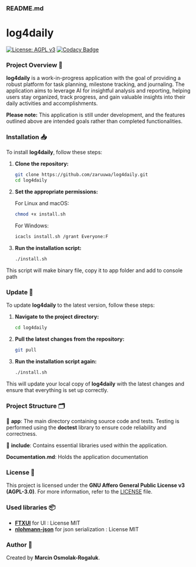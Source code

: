 ### README.md
# log4daily
[![License: AGPL v3](https://img.shields.io/badge/License-AGPL_v3-blue.svg)](https://www.gnu.org/licenses/agpl-3.0)
[![Codacy Badge](https://app.codacy.com/project/badge/Grade/2baaf677039f4b95983f88b785010447)](https://app.codacy.com/gh/mosmo0220/log4daily/dashboard?utm_source=gh&utm_medium=referral&utm_content=&utm_campaign=Badge_grade)

### Project Overview 📖

**log4daily** is a work-in-progress application with the goal of providing a robust platform for task planning, milestone tracking, and journaling. The application aims to leverage AI for insightful analysis and reporting, helping users stay organized, track progress, and gain valuable insights into their daily activities and accomplishments.

**Please note:** This application is still under development, and the features outlined above are intended goals rather than completed functionalities.

### Installation 📥

To install **log4daily**, follow these steps:

1. **Clone the repository:**
    ```sh
    git clone https://github.com/zaruuwa/log4daily.git
    cd log4daily
    ```

2. **Set the appropriate permissions:**

    For Linux and macOS:
    ```sh
    chmod +x install.sh
    ```

    For Windows:
    ```sh
    icacls install.sh /grant Everyone:F
    ```

3. **Run the installation script:**
    ```sh
    ./install.sh
    ```

This script will make binary file, copy it to app folder and add to console path

### Update 🔄
To update **log4daily** to the latest version, follow these steps:

1. **Navigate to the project directory:**
    ```sh
    cd log4daily
    ```

2. **Pull the latest changes from the repository:**
    ```sh
    git pull
    ```

3. **Run the installation script again:**
    ```sh
    ./install.sh
    ```

This will update your local copy of **log4daily** with the latest changes and ensure that everything is set up correctly.

### Project Structure 🗂️

📂 **app**: The main directory containing source code and tests. Testing is performed using the **doctest** library to ensure code reliability and correctness.

📂 **include**: Contains essential libraries used within the application.

**Documentation.md**: Holds the application documentation

### License 📜

This project is licensed under the **GNU Affero General Public License v3 (AGPL-3.0)**. For more information, refer to the [LICENSE](LICENSE) file.

### Used libraries 📦

- [**FTXUI**](https://github.com/ArthurSonzogni/FTXUI) for UI : License MIT
- [**nlohmann-json**](https://github.com/nlohmann/json) for json serialization : License MIT

### Author 👤

Created by **Marcin Osmolak-Rogaluk**.
